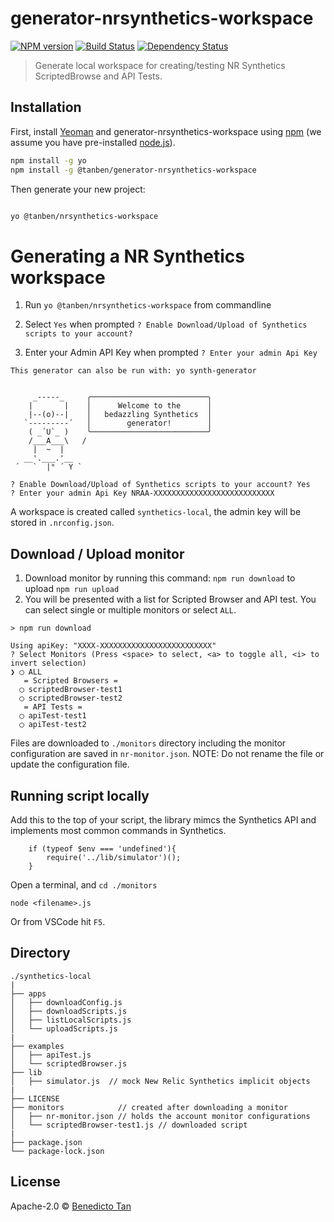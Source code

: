 # generator-nrsynthetics-workspace 
[![NPM version][npm-image]][npm-url] [![Build Status][travis-image]][travis-url] [![Dependency Status][daviddm-image]][daviddm-url]
> Generate local workspace for creating/testing NR Synthetics ScriptedBrowse and API Tests.

## Installation

First, install [Yeoman](http://yeoman.io) and generator-nrsynthetics-workspace using [npm](https://www.npmjs.com/) (we assume you have pre-installed [node.js](https://nodejs.org/)).

```bash
npm install -g yo
npm install -g @tanben/generator-nrsynthetics-workspace
```

Then generate your new project:

```bash

yo @tanben/nrsynthetics-workspace

```


# Generating a NR Synthetics workspace

1. Run `yo @tanben/nrsynthetics-workspace` from commandline

2. Select `Yes` when prompted `? Enable Download/Upload of Synthetics scripts to your account?`

3. Enter your Admin API Key when prompted `? Enter your admin Api Key`

```
This generator can also be run with: yo synth-generator


     _-----_     ╭──────────────────────────╮
    |       |    │      Welcome to the      │
    |--(o)--|    │   bedazzling Synthetics  │
   `---------´   │        generator!        │
    ( _´U`_ )    ╰──────────────────────────╯
    /___A___\   /
     |  ~  |     
   __'.___.'__   
 ´   `  |° ´ Y ` 

? Enable Download/Upload of Synthetics scripts to your account? Yes
? Enter your admin Api Key NRAA-XXXXXXXXXXXXXXXXXXXXXXXXXXX

```
A workspace is created called `synthetics-local`, the admin key will be stored in `.nrconfig.json`.

## Download / Upload monitor
1. Download monitor by running this command: `npm run download` to upload `npm run upload`
2. You will be presented with a list for Scripted Browser and API test.
   You can select single or multiple monitors or select `ALL`.

```
> npm run download

Using apiKey: "XXXX-XXXXXXXXXXXXXXXXXXXXXXXXX"
? Select Monitors (Press <space> to select, <a> to toggle all, <i> to invert selection)
❯ ◯ ALL
   = Scripted Browsers = 
  ◯ scriptedBrowser-test1
  ◯ scriptedBrowser-test2
   = API Tests = 
  ◯ apiTest-test1
  ◯ apiTest-test2

``` 
Files are downloaded to `./monitors` directory including the monitor configuration are saved in `nr-monitor.json`. 
NOTE: Do not rename the file or update the configuration file.


## Running  script locally

Add this to the top of your script, the library mimcs the Synthetics API and implements most common commands in Synthetics.

```
    if (typeof $env === 'undefined'){
        require('../lib/simulator')();
    }

```
Open a terminal, and `cd ./monitors` 
```
node <filename>.js
```


Or from VSCode hit `F5`.

## Directory
```
./synthetics-local
|
├── apps
│   ├── downloadConfig.js
│   ├── downloadScripts.js
│   ├── listLocalScripts.js
│   └── uploadScripts.js
|
├── examples
│   ├── apiTest.js
│   └── scriptedBrowser.js
├── lib
│   ├── simulator.js  // mock New Relic Synthetics implicit objects
|
├── LICENSE
├── monitors            // created after downloading a monitor
│   ├── nr-monitor.json // holds the account monitor configurations
│   └── scriptedBrowser-test1.js // downloaded script
|
├── package.json
└── package-lock.json

```



## License

Apache-2.0 © [Benedicto Tan](https://github.com/tanben)


[npm-image]: https://badge.fury.io/js/generator-nrsynthetics-workspace.svg
[npm-url]: https://npmjs.org/package/generator-nrsynthetics-workspace
[travis-image]: https://travis-ci.com/@tanben/generator-nrsynthetics-workspace.svg?branch=master
[travis-url]: https://travis-ci.com/@tanben/generator-nrsynthetics-workspace
[daviddm-image]: https://david-dm.org/@tanben/generator-nrsynthetics-workspace.svg?theme=shields.io
[daviddm-url]: https://david-dm.org/@tanben/generator-nrsynthetics-workspace
